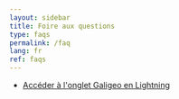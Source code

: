 ```yaml
---
layout: sidebar
title: Foire aux questions
type: faqs
permalink: /faq
lang: fr
ref: faqs
---
```


- [Accéder à l'onglet Galigeo en Lightning](/acces-lightning)